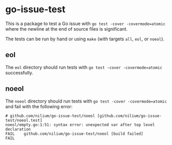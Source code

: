 go-issue-test
=============

This is a package to test a Go issue with `go test -cover -covermode=atomic` where the newline at the end of source
files is significant.

The tests can be run by hand or using `make` (with targets `all`, `eol`, or `noeol`).

eol
---

The `eol` directory should run tests with `go test -cover -covermode=atomic` successfully.

noeol
---

The `noeol` directory should run tests with `go test -cover -covermode=atomic` and fail with the following error:

```
# github.com/nilium/go-issue-test/noeol [github.com/nilium/go-issue-test/noeol.test]
noeol/empty.go:1:51: syntax error: unexpected var after top level declaration
FAIL    github.com/nilium/go-issue-test/noeol [build failed]
FAIL
```
